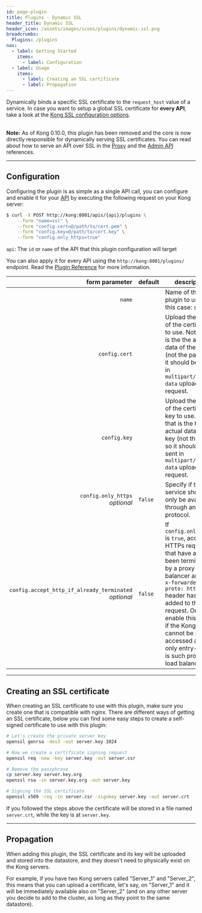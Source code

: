 ```yaml
---
id: page-plugin
title: Plugins - Dynamic SSL
header_title: Dynamic SSL
header_icon: /assets/images/icons/plugins/dynamic-ssl.png
breadcrumbs:
  Plugins: /plugins
nav:
  - label: Getting Started
    items:
      - label: Configuration
  - label: Usage
    items:
      - label: Creating an SSL certificate
      - label: Propagation
---
```


Dynamically binds a specific SSL certificate to the `request_host` value of a service. In case you want to setup a global SSL certificate for **every API**, take a look at the [Kong SSL configuration options][configuration].

<br />

<div class="alert alert-warning">
  <strong>Note:</strong> As of Kong 0.10.0, this plugin has been removed and the
  core is now directly responsible for dynamically serving SSL certificates.
  You can read about how to serve an API over SSL in the 
  <a href="/docs/latest/proxy#configuring-ssl-for-an-api">Proxy</a> and the
  <a href="/docs/latest/admin-api">Admin API</a> references.
</div>

----

## Configuration

Configuring the plugin is as simple as a single API call, you can configure and enable it for your [API][api-object] by executing the following request on your Kong server:

```bash
$ curl -X POST http://kong:8001/apis/{api}/plugins \
    --form "name=ssl" \
    --form "config.cert=@/path/to/cert.pem" \
    --form "config.key=@/path/to/cert.key" \
    --form "config.only_https=true"
```

`api`: The `id` or `name` of the API that this plugin configuration will target

You can also apply it for every API using the `http://kong:8001/plugins/` endpoint. Read the [Plugin Reference](/docs/latest/admin-api/#add-plugin) for more information.

form parameter                     | default | description
---:                               | ---     | ---
`name`                             |         | Name of the plugin to use, in this case: `ssl`
`config.cert`                      |         | Upload the data of the certificate to use. Note that is the the actual data of the key (not the path), so it should be sent in `multipart/form-data` upload request.
`config.key`                       |         | Upload the data of the certificate key to use. Note that is the the actual data of the key (not the path), so it should be sent in `multipart/form-data` upload request.
`config.only_https`<br>*optional*  | `false` | Specify if the service should only be available through an `https` protocol.
`config.accept_http_if_already_terminated`<br>*optional* | `false` | If `config.only_https` is `true`, accepts HTTPs requests that have already been terminated by a proxy or load balancer and the `x-forwarded-proto: https` header has been added to the request. Only enable this option if the Kong server cannot be publicly accessed and the only entry-point is such proxy or load balancer.

----

## Creating an SSL certificate

When creating an SSL certificate to use with this plugin, make sure you create one that is compatible with nginx. There are different ways of getting an SSL certificate, below you can find some easy steps to create a self-signed certificate to use with this plugin:

```bash
# Let's create the private server key
openssl genrsa -des3 -out server.key 1024

# Now we create a certificate signing request
openssl req -new -key server.key -out server.csr

# Remove the passphrase
cp server.key server.key.org
openssl rsa -in server.key.org -out server.key

# Signing the SSL certificate
openssl x509 -req -in server.csr -signkey server.key -out server.crt
```

If you followed the steps above the certificate will be stored in a file named `server.crt`, while the key is at `server.key`.

----

## Propagation

When adding this plugin, the SSL certificate and its key will be uploaded and stored into the datastore, and they doesn't need to physically exist on the Kong servers. 

For example, if you have two Kong servers called "Server_1" and "Server_2", this means that you can upload a certificate, let's say, on "Server_1" and it will be immediately available also on "Server_2" (and on any other server you decide to add to the cluster, as long as they point to the same datastore).

[api-object]: /docs/latest/admin-api/#api-object
[configuration]: /docs/latest/configuration#ssl_cert_path
